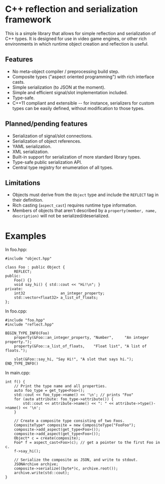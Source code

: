 C++ reflection and serialization framework
==========================================

This is a simple library that allows for simple reflection and serialization of C++ types. It is designed for use in video game engines, or other rich environments in which runtime object creation and reflection is useful.

Features
--------

* No meta-object compiler / preprocessing build step.
* Composite types ("aspect oriented programming") with rich interface casts.
* Simple serialization (to JSON at the moment).
* Simple and efficient signal/slot implementation included.
* Type-safe.
* C++11 compliant and extensible -- for instance, serializers for custom types can be easily defined, without modification to those types.

Planned/pending features
------------------------

* Serialization of signal/slot connections.
* Serialization of object references.
* YAML serialization.
* XML serialization.
* Built-in support for serialization of more standard library types.
* Type-safe public serialization API.
* Central type registry for enumeration of all types.

Limitations
-----------

* Objects must derive from the `Object` type and include the `REFLECT` tag in their definition.
* Rich casting (`aspect_cast`) requires runtime type information.
* Members of objects that aren't described by a `property(member, name, description)` will not be serialized/deserialized.

Examples
========

In foo.hpp:


    #include "object.hpp"
    
    class Foo : public Object {
        REFLECT;
    public:
        Foo() {}
        void say_hi() { std::cout << "Hi!\n"; }
    private:
        int32                an_integer_property;
        std::vector<float32> a_list_of_floats;
    };

In foo.cpp:

    #include "foo.hpp"
    #include "reflect.hpp"
    
    BEGIN_TYPE_INFO(Foo)
        property(&Foo::an_integer_property, "Number",     "An integer property.");
        property(&Foo::a_list_of_floats,    "Float list", "A list of floats.");

        slot(&Foo::say_hi, "Say Hi!", "A slot that says hi.");
    END_TYPE_INFO()

In main.cpp:

    int f() {
        // Print the type name and all properties.
        auto foo_type = get_type<Foo>();
        std::cout << foo_type->name() << '\n'; // prints "Foo"
        for (auto attribute: foo_type->attribute()) {
            std::cout << attribute->name() << ": " << attribute->type()->name() << '\n';
        }

        // Create a composite type consisting of two Foos.
        CompositeType* composite = new CompositeType("FooFoo");
        composite->add_aspect(get_type<Foo>());
        composite->add_aspect(get_type<Foo>());
        Object* c = create(composite);
        Foo* f = aspect_cast<Foo>(c); // get a pointer to the first Foo in c.
        f->say_hi();
        
        // Serialize the composite as JSON, and write to stdout.
        JSONArchive archive;
        composite->serialize((byte*)c, archive.root());
        archive.write(std::cout);
    }